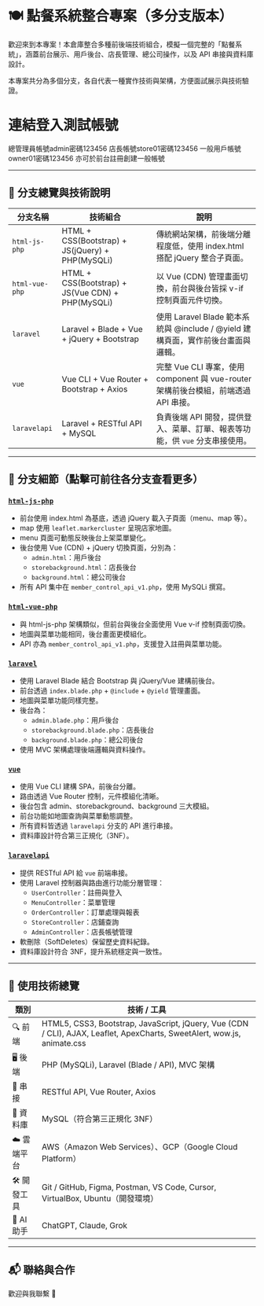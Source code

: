 # 🍽️ 點餐系統整合專案（多分支版本）

歡迎來到本專案！本倉庫整合多種前後端技術組合，模擬一個完整的「點餐系統」，涵蓋前台展示、用戶後台、店長管理、總公司操作，以及 API 串接與資料庫設計。

本專案共分為多個分支，各自代表一種實作技術與架構，方便面試展示與技術驗證。

# 連結登入測試帳號
總管理員帳號admin密碼123456
店長帳號store01密碼123456
一般用戶帳號owner01密碼123456
亦可於前台註冊創建一般帳號


---

## 📂 分支總覽與技術說明

| 分支名稱           | 技術組合                                              | 說明 |
|--------------------|-------------------------------------------------------|------|
| `html-js-php`      | HTML + CSS(Bootstrap) + JS(jQuery) + PHP(MySQLi)     | 傳統網站架構，前後端分離程度低，使用 index.html 搭配 jQuery 整合子頁面。 |
| `html-vue-php`     | HTML + CSS(Bootstrap) + JS(Vue CDN) + PHP(MySQLi)    | 以 Vue (CDN) 管理畫面切換，前台與後台皆採 v-if 控制頁面元件切換。 |
| `laravel`          | Laravel + Blade + Vue + jQuery + Bootstrap           | 使用 Laravel Blade 範本系統與 @include / @yield 建構頁面，實作前後台畫面與邏輯。 |
| `vue`              | Vue CLI + Vue Router + Bootstrap + Axios             | 完整 Vue CLI 專案，使用 component 與 vue-router 架構前後台模組，前端透過 API 串接。 |
| `laravelapi`       | Laravel + RESTful API + MySQL                        | 負責後端 API 開發，提供登入、菜單、訂單、報表等功能，供 `vue` 分支串接使用。 |

---

## 🧠 分支細節（點擊可前往各分支查看更多）

### [`html-js-php`](https://github.com/amu981015/beverage/tree/html-js-php)
- 前台使用 index.html 為基底，透過 jQuery 載入子頁面（menu、map 等）。
- map 使用 `leaflet.markercluster` 呈現店家地圖。
- menu 頁面可動態反映後台上架菜單變化。
- 後台使用 Vue (CDN) + jQuery 切換頁面，分別為：
  - `admin.html`：用戶後台
  - `storebackground.html`：店長後台
  - `background.html`：總公司後台
- 所有 API 集中在 `member_control_api_v1.php`，使用 MySQLi 撰寫。

### [`html-vue-php`](https://github.com/amu981015/beverage/tree/html-vue-php)
- 與 html-js-php 架構類似，但前台與後台全面使用 Vue v-if 控制頁面切換。
- 地圖與菜單功能相同，後台畫面更模組化。
- API 亦為 `member_control_api_v1.php`，支援登入註冊與菜單功能。

### [`laravel`](https://github.com/amu981015/beverage/tree/laravel)
- 使用 Laravel Blade 結合 Bootstrap 與 jQuery/Vue 建構前後台。
- 前台透過 `index.blade.php` + `@include` + `@yield` 管理畫面。
- 地圖與菜單功能同樣完整。
- 後台為：
  - `admin.blade.php`：用戶後台
  - `storebackground.blade.php`：店長後台
  - `background.blade.php`：總公司後台
- 使用 MVC 架構處理後端邏輯與資料操作。

### [`vue`](https://github.com/amu981015/beverage/tree/vue)
- 使用 Vue CLI 建構 SPA，前後台分離。
- 路由透過 Vue Router 控制，元件模組化清晰。
- 後台包含 admin、storebackground、background 三大模組。
- 前台功能如地圖查詢與菜單動態調整。
- 所有資料皆透過 `laravelapi` 分支的 API 進行串接。
- 資料庫設計符合第三正規化（3NF）。

### [`laravelapi`](https://github.com/amu981015/beverage/tree/laravelapi)
- 提供 RESTful API 給 `vue` 前端串接。
- 使用 Laravel 控制器與路由進行功能分層管理：
  - `UserController`：註冊與登入
  - `MenuController`：菜單管理
  - `OrderController`：訂單處理與報表
  - `StoreController`：店鋪查詢
  - `AdminController`：店長帳號管理
- 軟刪除（SoftDeletes）保留歷史資料紀錄。
- 資料庫設計符合 3NF，提升系統穩定與一致性。

---

## 🔧 使用技術總覽

| 類別            | 技術 / 工具                                                                                      |
|-----------------|--------------------------------------------------------------------------------------------------|
| 🔍 前端         | HTML5, CSS3, Bootstrap, JavaScript, jQuery, Vue (CDN / CLI), AJAX, Leaflet, ApexCharts, SweetAlert, wow.js, animate.css |
| 🖥️ 後端         | PHP (MySQLi), Laravel (Blade / API), MVC 架構                                                    |
| 📡 串接         | RESTful API, Vue Router, Axios                                                                   |
| 💾 資料庫       | MySQL（符合第三正規化 3NF）                                                                       |
| ☁️ 雲端平台     | AWS（Amazon Web Services）、GCP（Google Cloud Platform）                                          |
| 🛠️ 開發工具     | Git / GitHub, Figma, Postman, VS Code, Cursor, VirtualBox, Ubuntu（開發環境）                                |
| 🤖 AI 助手      | ChatGPT, Claude, Grok                                                                            |


---


## 📬 聯絡與合作

歡迎與我聯繫 🙌  
